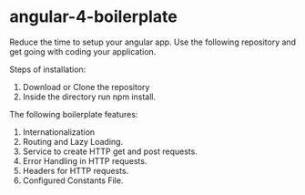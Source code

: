 # angular-4-boilerplate
Reduce the time to setup your angular app. Use the following repository and get going with coding your application.

Steps of installation:
1. Download or Clone the repository
2. Inside the directory run npm install.

The following boilerplate features:
1. Internationalization
2. Routing and Lazy Loading.
3. Service to create HTTP get and post requests.
4. Error Handling in HTTP requests.
5. Headers for HTTP requests.
6. Configured Constants File.
